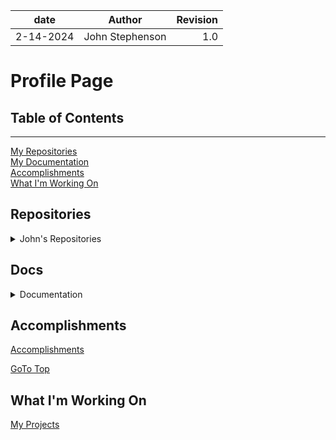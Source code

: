 | date | Author | Revision |
| :-------: |:---------------: |-------: |
| 2-14-2024 | John Stephenson | 1.0 |  

# Profile Page

## Table of Contents  
---  
[My Repositories](#repositories)  
[My Documentation](#docs)  
[Accomplishments](#accomplishments)  
[What I'm Working On](#what-im-working-on)  

## Repositories  

<details>

<summary>John's Repositories</summary>   

<details>

<summary>Nextbns</summary>

[Next.js CSS Variables](https://github.com/John-Stephenson-STL/nextjs-seo-navbar-css-variables-starter)  

[Next.js DarkMode](https://github.com/John-Stephenson-STL/nextjs-darkmode-toggle-css-variables-seo)  

</details>

[React Hooks](https://github.com/John-Stephenson-STL/React-todo-with-hooks)  

[React.js CSS Variable Dark Mode Toggle](https://github.com/John-Stephenson-STL/reactjs-darkmode-toggle-css-variables-seo-starter)  

[React CSS Modules](https://github.com/John-Stephenson-STL/React-Hooks-CSS-Module)  

[React Hook Router](https://github.com/John-Stephenson-STL/React-Hook_Router)  

[Goto Top](#profile-page)  

</details>  

## Docs  

<details>

<summary>Documentation</summary>   


[How To](https://github.com/John-Stephenson-STL/MarkDown-Documentation/blob/main/How-To.md)  

[Website Documentation](https://github.com/John-Stephenson-STL/MarkDown-Documentation/blob/main/John.S.Doc.md)  

[GoTo Top](#profile-page)  

</details>

## Accomplishments  

[Accomplishments](https://github.com/John-Stephenson-STL/MarkDown-Documentation/blob/main/Accomplishments.md)  

[GoTo Top](#profile-page)  

## What I'm Working On

[My Projects](https://github.com/John-Stephenson-STL/MarkDown-Documentation/blob/main/Working-On.md)  
